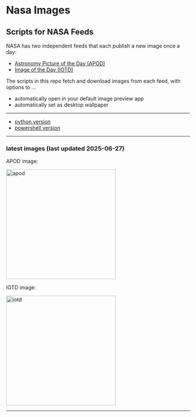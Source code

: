 # Nasa Images

## Scripts for NASA Feeds

NASA has two independent feeds that each publish a new image once a day:

- [Astronomy Picture of the Day (APOD)](https://apod.nasa.gov/apod/)
- [Image of the Day (IOTD)](https://www.nasa.gov/image-of-the-day/)

The scripts in this repo fetch and download images from each feed, with options to ...

- automatically open in your default image preview app
- automatically set as desktop wallpaper

---

- [python version](./python/README.md)
- [powershell version](./powershell/README.md)

---

### latest images (last updated 2025-06-27)

APOD image:

<a href="https://apod.nasa.gov/apod/image/2506/M109_Robert_Eder.jpg"><img alt="apod" src="https://apod.nasa.gov/apod/image/2506/M109_Robert_Eder.jpg" height="300" /></a>

IOTD image:

<a href="https://www.nasa.gov/wp-content/uploads/2025/06/54614323748-5967d5c0c5-o.jpg"><img alt="iotd" src="https://www.nasa.gov/wp-content/uploads/2025/06/54614323748-5967d5c0c5-o.jpg" height="300" /></a>

---
